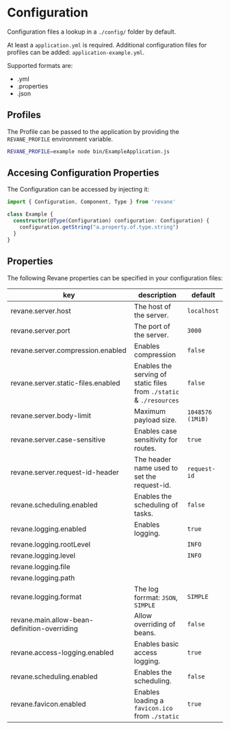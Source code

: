 # Configuration

Configuration files a lookup in a `./config/` folder by default.

At least a `application.yml` is required. Additional configuration files for profiles can be added: `application-example.yml`.

Supported formats are:
- .yml
- .properties
- .json

## Profiles

The Profile can be passed to the application by providing the `REVANE_PROFILE` environment variable.

```sh
REVANE_PROFILE=example node bin/ExampleApplication.js
```

## Accesing Configuration Properties

The Configuration can be accessed by injecting it:

```ts
import { Configuration, Component, Type } from 'revane'

class Example {
  constructor(@Type(Configuration) configuration: Configuration) {
    configuration.getString("a.property.of.type.string")
  }
}
```

## Properties

The following Revane properties can be specified in your configuration files:

| key                                          | description                                                         | default          |
|----------------------------------------------|---------------------------------------------------------------------|------------------|
| revane.server.host                           | The host of the server.                                             | `localhost`      |
| revane.server.port                           | The port of the server.                                             | `3000`           |
| revane.server.compression.enabled            | Enables compression                                                 | `false`          |
| revane.server.static-files.enabled           | Enables the serving of static files from `./static` & `./resources` | `false`          |
| revane.server.body-limit                     | Maximum payload size.                                               | `1048576 (1MiB)` |
| revane.server.case-sensitive                 | Enables case sensitivity for routes.                                | `true`           |
| revane.server.request-id-header              | The header name used to set the request-id.                         | `request-id`     |
| revane.scheduling.enabled                    | Enables the scheduling of tasks.                                    | `false`          |
| revane.logging.enabled                       | Enables logging.                                                    | `true`           |
| revane.logging.rootLevel                     |                                                                     | `INFO`           |
| revane.logging.level                         |                                                                     | `INFO`           |
| revane.logging.file                          |                                                                     |                  |
| revane.logging.path                          |                                                                     |                  |
| revane.logging.format                        | The log forrmat: `JSON`, `SIMPLE`                                   | `SIMPLE`         |
| revane.main.allow-bean-definition-overriding | Allow overriding of beans.                                          | `false`          |
| revane.access-logging.enabled                | Enables basic access logging.                                       | `true`           |
| revane.scheduling.enabled                    | Enables the scheduling.                                             | `false`          |
| revane.favicon.enabled                       | Enables loading a `favicon.ico` from `./static`                     | `true`           |